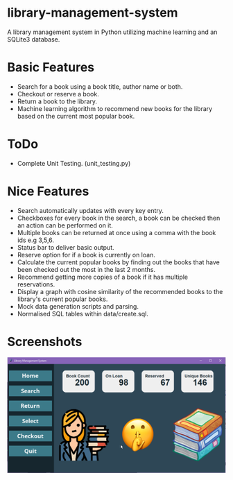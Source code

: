 # library-management-system
A library management system in Python utilizing machine learning and an SQLite3 database.

# Basic Features 

- Search for a book using a book title, author name or both.
- Checkout or reserve a book.
- Return a book to the library.
- Machine learning algorithm to recommend new books for the library based on the current most popular book.

# ToDo

- Complete Unit Testing. (unit_testing.py)

# Nice Features

- Search automatically updates with every key entry. 
- Checkboxes for every book in the search, a book can be checked then an action can be performed on it.
- Multiple books can be returned at once using a comma with the book ids e.g 3,5,6.
- Status bar to deliver basic output.
- Reserve option for if a book is currently on loan.
- Calculate the current popular books by finding out the books that have been checked out the most in the last 2 months.
- Recommend getting more copies of a book if it has multiple reservations.
- Display a graph with cosine similarity of the recommended books to the library's current popular books.
- Mock data generation scripts and parsing.
- Normalised SQL tables within data/create.sql.

# Screenshots

![Screenshot](/assets/screenshots/home.png)
